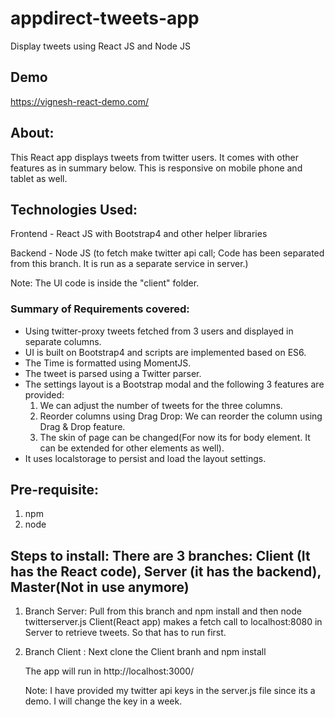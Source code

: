 # appdirect-tweets-app

Display tweets using React JS and Node JS

## Demo
https://vignesh-react-demo.com/

## About:

This React app displays tweets from twitter users. It comes with other features as in summary below. This is responsive on mobile phone and tablet as well.

## Technologies Used:

Frontend - React JS with Bootstrap4 and other helper libraries

Backend - Node JS (to fetch make twitter api call; Code has been separated from this branch. It is run as a separate service in server.) 

Note: The UI code is inside the "client" folder.

### Summary of Requirements covered:

- Using twitter-proxy tweets fetched from 3 users and displayed in separate columns.
- UI is built on Bootstrap4 and scripts are implemented based on ES6.
- The Time is formatted using MomentJS.
- The tweet is parsed using a Twitter parser.
- The settings layout is a Bootstrap modal and the following 3 features are provided:
  1.  We can adjust the number of tweets for the three columns.
  2.  Reorder columns using Drag Drop: We can reorder the column using Drag & Drop feature.
  3.  The skin of page can be changed(For now its for body element. It can be extended for other elements as well).
- It uses localstorage to persist and load the layout settings.

## Pre-requisite:

1.  npm
2.  node

## Steps to install: There are 3 branches: Client (It has the React code), Server (it has the backend), Master(Not in use anymore)

1. Branch Server: Pull from this branch and npm install and then node twitterserver.js
Client(React app) makes a fetch call to localhost:8080 in Server to retrieve tweets. So that has to run first.
2.  Branch Client : Next clone the Client branh and npm install 

    The app will run in http://localhost:3000/

    Note: I have provided my twitter api keys in the server.js file since its a demo. I will change the key in a week.
